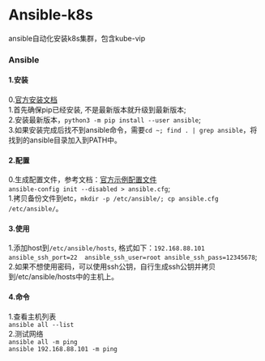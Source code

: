 # Ansible-k8s
ansible自动化安装k8s集群，包含kube-vip

### Ansible
#### 1.安装
0.[官方安装文档](https://docs.ansible.com/ansible/latest/installation_guide/intro_installation.html#selecting-an-ansible-package-and-version-to-install)  
1.首先确保pip已经安装, 不是最新版本就升级到最新版本;  
2.安装最新版本，`python3 -m pip install --user ansible`;   
3.如果安装完成后找不到ansible命令，需要`cd ~; find . | grep ansible`，将找到的ansible目录加入到PATH中。  

#### 2.配置  
0.生成配置文件，参考文档：[官方示例配置文件](https://github.com/ansible/ansible/blob/devel/examples/ansible.cfg)  
`ansible-config init --disabled > ansible.cfg`;  
1.拷贝备份文件到etc，`mkdir -p /etc/ansible/; cp ansible.cfg /etc/ansible/`。  

#### 3.使用
1.添加host到`/etc/ansible/hosts`, 格式如下：`192.168.88.101 ansible_ssh_port=22  ansible_ssh_user=root ansible_ssh_pass=12345678`;  
2.如果不想使用密码，可以使用ssh公钥，自行生成ssh公钥并拷贝到/etc/ansible/hosts中的主机上。  

#### 4.命令
1.查看主机列表  
`ansible all --list`  
2.测试网络  
`ansible all -m ping`  
`ansible 192.168.88.101 -m ping`  
